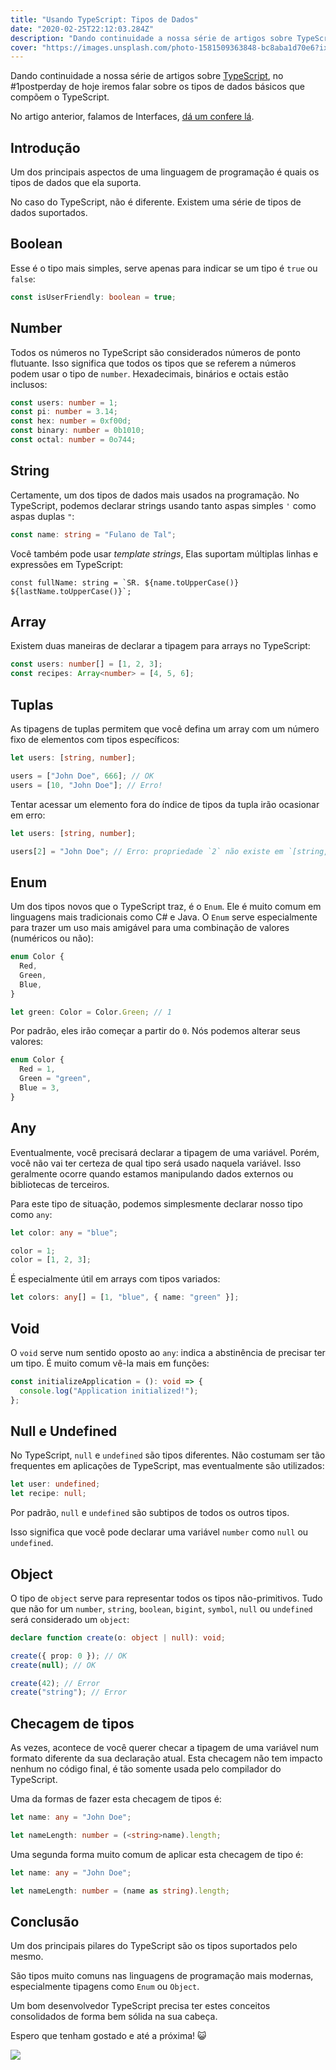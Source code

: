 ```yaml
---
title: "Usando TypeScript: Tipos de Dados"
date: "2020-02-25T22:12:03.284Z"
description: "Dando continuidade a nossa série de artigos sobre TypeScript, no #1postperday de hoje iremos falar sobre os tipos de dados básicos que compõem o TypeScript."
cover: "https://images.unsplash.com/photo-1581509363848-bc8aba1d70e6?ixlib=rb-1.2.1&ixid=eyJhcHBfaWQiOjEyMDd9&auto=format&fit=crop&w=1401&q=80"
---
```


Dando continuidade a nossa série de artigos sobre [TypeScript](https://www.typescriptlang.org/), no #1postperday de hoje iremos falar sobre os tipos de dados básicos que compõem o TypeScript.

No artigo anterior, falamos de Interfaces, [dá um confere lá](https://01dev.codes/usando-typescript-interfaces/).

## Introdução

Um dos principais aspectos de uma linguagem de programação é quais os tipos de dados que ela suporta.

No caso do TypeScript, não é diferente. Existem uma série de tipos de dados suportados.

## Boolean

Esse é o tipo mais simples, serve apenas para indicar se um tipo é `true` ou `false`:

```ts
const isUserFriendly: boolean = true;
```

## Number

Todos os números no TypeScript são considerados números de ponto flutuante. Isso significa que todos os tipos que se referem a números podem usar o tipo de `number`. Hexadecimais, binários e octais estão inclusos:

```ts
const users: number = 1;
const pi: number = 3.14;
const hex: number = 0xf00d;
const binary: number = 0b1010;
const octal: number = 0o744;
```

## String

Certamente, um dos tipos de dados mais usados na programação. No TypeScript, podemos declarar strings usando tanto aspas simples `'` como aspas duplas `"`:

```ts
const name: string = "Fulano de Tal";
```

Você também pode usar _template strings_, Elas suportam múltiplas linhas e expressões em TypeScript:

```Js
const fullName: string = `SR. ${name.toUpperCase()} ${lastName.toUpperCase()}`;
```

## Array

Existem duas maneiras de declarar a tipagem para arrays no TypeScript:

```ts
const users: number[] = [1, 2, 3];
const recipes: Array<number> = [4, 5, 6];
```

## Tuplas

As tipagens de tuplas permitem que você defina um array com um número fixo de elementos com tipos específicos:

```ts
let users: [string, number];

users = ["John Doe", 666]; // OK
users = [10, "John Doe"]; // Erro!
```

Tentar acessar um elemento fora do índice de tipos da tupla irão ocasionar em erro:

```ts
let users: [string, number];

users[2] = "John Doe"; // Erro: propriedade `2` não existe em `[string, number]`
```

## Enum

Um dos tipos novos que o TypeScript traz, é o `Enum`. Ele é muito comum em linguagens mais tradicionais como C# e Java. O `Enum` serve especialmente para trazer um uso mais amigável para uma combinação de valores (numéricos ou não):

```ts
enum Color {
  Red,
  Green,
  Blue,
}

let green: Color = Color.Green; // 1
```

Por padrão, eles irão começar a partir do `0`. Nós podemos alterar seus valores:

```ts
enum Color {
  Red = 1,
  Green = "green",
  Blue = 3,
}
```

## Any

Eventualmente, você precisará declarar a tipagem de uma variável. Porém, você não vai ter certeza de qual tipo será usado naquela variável. Isso geralmente ocorre quando estamos manipulando dados externos ou bibliotecas de terceiros.

Para este tipo de situação, podemos simplesmente declarar nosso tipo como `any`:

```ts
let color: any = "blue";

color = 1;
color = [1, 2, 3];
```

É especialmente útil em arrays com tipos variados:

```ts
let colors: any[] = [1, "blue", { name: "green" }];
```

## Void

O `void` serve num sentido oposto ao `any`: indica a abstinência de precisar ter um tipo. É muito comum vê-la mais em funções:

```ts
const initializeApplication = (): void => {
  console.log("Application initialized!");
};
```

## Null e Undefined

No TypeScript, `null` e `undefined` são tipos diferentes. Não costumam ser tão frequentes em aplicações de TypeScript, mas eventualmente são utilizados:

```ts
let user: undefined;
let recipe: null;
```

Por padrão, `null` e `undefined` são subtipos de todos os outros tipos.

Isso significa que você pode declarar uma variável `number` como `null` ou `undefined`.

## Object

O tipo de `object` serve para representar todos os tipos não-primitivos. Tudo que não for um `number`, `string`, `boolean`, `bigint`, `symbol`, `null` ou `undefined` será considerado um `object`:

```ts
declare function create(o: object | null): void;

create({ prop: 0 }); // OK
create(null); // OK

create(42); // Error
create("string"); // Error
```

## Checagem de tipos

As vezes, acontece de você querer checar a tipagem de uma variável num formato diferente da sua declaração atual. Esta checagem não tem impacto nenhum no código final, é tão somente usada pelo compilador do TypeScript.

Uma da formas de fazer esta checagem de tipos é:

```ts
let name: any = "John Doe";

let nameLength: number = (<string>name).length;
```

Uma segunda forma muito comum de aplicar esta checagem de tipo é:

```ts
let name: any = "John Doe";

let nameLength: number = (name as string).length;
```

## Conclusão

Um dos principais pilares do TypeScript são os tipos suportados pelo mesmo.

São tipos muito comuns nas linguagens de programação mais modernas, especialmente tipagens como `Enum` ou `Object`.

Um bom desenvolvedor TypeScript precisa ter estes conceitos consolidados de forma bem sólida na sua cabeça.

Espero que tenham gostado e até a próxima! 😺

![](https://media.giphy.com/media/5oGIdt1xapQ76/giphy.gif)
